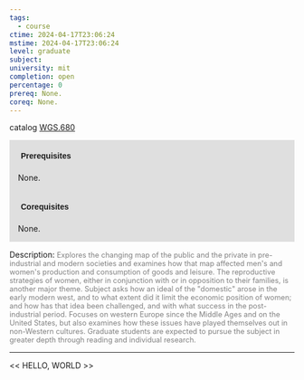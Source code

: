 ```yaml
---
tags:
  - course
ctime: 2024-04-17T23:06:24
mstime: 2024-04-17T23:06:24
level: graduate
subject: 
university: mit
completion: open
percentage: 0
prereq: None.
coreq: None.
---
```


catalog [WGS.680](http://student.mit.edu/catalog/mWGSa.html#WGS.680)

<span style="display: block; padding: 15px; background-color: rgb(100, 100, 100, 0.2);"><font id="m_prereq4296_0" style="display: block; font-family: Arial, sans-serif; font-weight: bold; padding: 5px">Prerequisites</font><br><span id="prereq4296_0">None.</span></span>
<span style="display: block; padding: 15px; background-color: rgb(100, 100, 100, 0.2);"><font id="m_coreq4296_0" style="display: block; font-family: Arial, sans-serif; font-weight: bold; padding: 5px">Corequisites</font><br><span id="coreq4296_0">None.</span></span>

<font style="">Description:</font>
<font style="color: grey; font-size: 0.8rem;">Explores the changing map of the public and the private in pre-industrial and modern societies and examines how that map affected men's and women's production and consumption of goods and leisure. The reproductive strategies of women, either in conjunction with or in opposition to their families, is another major theme. Subject asks how an ideal of the "domestic" arose in the early modern west, and to what extent did it limit the economic position of women; and how has that idea been challenged, and with what success in the post-industrial period. Focuses on western Europe since the Middle Ages and on the United States, but also examines how these issues have played themselves out in non-Western cultures. Graduate students are expected to pursue the subject in greater depth through reading and individual research.</font>



---

<< HELLO, WORLD >>
